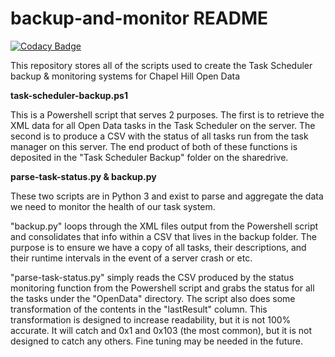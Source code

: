 # backup-and-monitor README

[![Codacy Badge](https://api.codacy.com/project/badge/Grade/5a7ea515a9014b9a9fd39c0492299661)](https://app.codacy.com/app/TownofChapelHill/backup-and-monitor?utm_source=github.com&utm_medium=referral&utm_content=townofchapelhill/backup-and-monitor&utm_campaign=Badge_Grade_Dashboard)

This repository stores all of the scripts used to create the Task Scheduler backup &amp; monitoring systems for Chapel Hill Open Data

<strong>task-scheduler-backup.ps1</strong>

This is a Powershell script that serves 2 purposes.  The first is to retrieve the XML data for all Open Data tasks in the Task Scheduler on the server.  The second is to produce a CSV with the status of all tasks run from the task manager on this server.  The end product of both of these functions is deposited in the "Task Scheduler Backup" folder on the sharedrive.

<strong>parse-task-status.py & backup.py</strong>

These two scripts are in Python 3 and exist to parse and aggregate the data we need to monitor the health of our task system.  

"backup.py" loops through the XML files output from the Powershell script and consolidates that info within a CSV that lives in the backup folder.  The purpose is to ensure we have a copy of all tasks, their descriptions, and their runtime intervals in the event of a server crash or etc.

"parse-task-status.py" simply reads the CSV produced by the status monitoring function from the Powershell script and grabs the status for all the tasks under the "OpenData" directory.  The script also does some transformation of the contents in the "lastResult" column.  This transformation is designed to increase readability, but it is not 100% accurate.  It will catch and 0x1 and 0x103 (the most common), but it is not designed to catch any others.  Fine tuning may be needed in the future.
